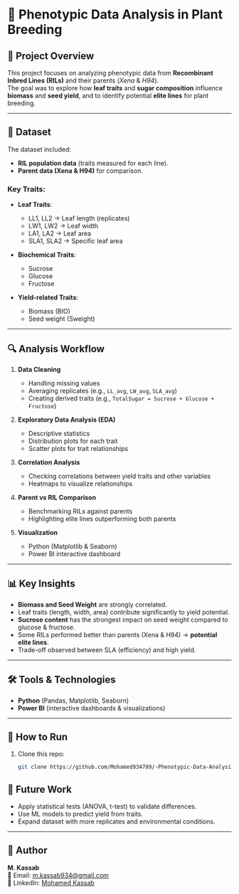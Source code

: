 # 🌱 Phenotypic Data Analysis in Plant Breeding

## 📌 Project Overview
This project focuses on analyzing phenotypic data from **Recombinant Inbred Lines (RILs)** and their parents (*Xena* & *H94*).  
The goal was to explore how **leaf traits** and **sugar composition** influence **biomass** and **seed yield**, and to identify potential **elite lines** for plant breeding.

---

## 📂 Dataset
The dataset included:
- **RIL population data** (traits measured for each line).
- **Parent data (Xena & H94)** for comparison.

### Key Traits:
- **Leaf Traits**:  
  - LL1, LL2 → Leaf length (replicates)  
  - LW1, LW2 → Leaf width  
  - LA1, LA2 → Leaf area  
  - SLA1, SLA2 → Specific leaf area  

- **Biochemical Traits**:  
  - Sucrose  
  - Glucose  
  - Fructose  

- **Yield-related Traits**:  
  - Biomass (BIO)  
  - Seed weight (Sweight)  

---

## 🔍 Analysis Workflow
1. **Data Cleaning**  
   - Handling missing values  
   - Averaging replicates (e.g., `LL_avg`, `LW_avg`, `SLA_avg`)  
   - Creating derived traits (e.g., `TotalSugar = Sucrose + Glucose + Fructose`)  

2. **Exploratory Data Analysis (EDA)**  
   - Descriptive statistics  
   - Distribution plots for each trait  
   - Scatter plots for trait relationships  

3. **Correlation Analysis**  
   - Checking correlations between yield traits and other variables  
   - Heatmaps to visualize relationships  

4. **Parent vs RIL Comparison**  
   - Benchmarking RILs against parents  
   - Highlighting elite lines outperforming both parents  

5. **Visualization**  
   - Python (Matplotlib & Seaborn)  
   - Power BI interactive dashboard  

---

## 📊 Key Insights
- **Biomass and Seed Weight** are strongly correlated.  
- Leaf traits (length, width, area) contribute significantly to yield potential.  
- **Sucrose content** has the strongest impact on seed weight compared to glucose & fructose.  
- Some RILs performed better than parents (Xena & H94) → **potential elite lines**.  
- Trade-off observed between SLA (efficiency) and high yield.  

---

## 🛠️ Tools & Technologies
- **Python** (Pandas, Matplotlib, Seaborn)  
- **Power BI** (interactive dashboards & visualizations)  

---

## 🚀 How to Run
1. Clone this repo:
   ```bash
   git clone https://github.com/Mohamed934789/-Phenotypic-Data-Analysis-in-Plant-Breeding-/tree/main
   
## 📌 Future Work
- Apply statistical tests (ANOVA, t-test) to validate differences.  
- Use ML models to predict yield from traits.  
- Expand dataset with more replicates and environmental conditions.  

---
## 👤 Author

**M. Kassab**  
📧 Email: [m.kassab934@gmail.com](mailto:m.kassab934@gmail.com)  
💼 LinkedIn: [Mohamed Kassab](https://www.linkedin.com/in/mohamed-kassab-b1b0482a1/)

